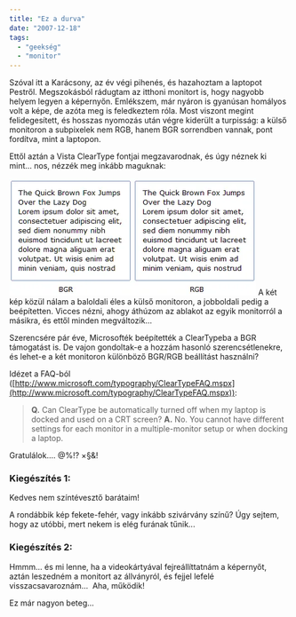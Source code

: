 ```yaml
---
title: "Ez a durva"
date: "2007-12-18"
tags: 
  - "geekség"
  - "monitor"
---
```


Szóval itt a Karácsony, az év végi pihenés, és hazahoztam a laptopot Pestről. Megszokásból rádugtam az itthoni monitort is, hogy nagyobb helyem legyen a képernyőn. Emlékszem, már nyáron is gyanúsan homályos volt a képe, de azóta meg is feledkeztem róla. Most viszont megint felidegesített, és hosszas nyomozás után végre kiderült a turpisság: a külső monitoron a subpixelek nem RGB, hanem BGR sorrendben vannak, pont fordítva, mint a laptopon.

Ettől aztán a Vista ClearType fontjai megzavarodnak, és úgy néznek ki mint... nos, nézzék meg inkább maguknak:

![brg](images/brg.webp) A két kép közül nálam a baloldali éles a külső monitoron, a jobboldali pedig a beépítetten. Vicces nézni, ahogy áthúzom az ablakot az egyik monitorról a másikra, és ettől minden megváltozik...

Szerencsére pár éve, Microsofték beépítették a ClearTypeba a BGR támogatást is. De vajon gondoltak-e a hozzám hasonló szerencsétlenekre, és lehet-e a két monitoron különböző BGR/RGB beállítást használni?

Idézet a FAQ-ból ([http://www.microsoft.com/typography/ClearTypeFAQ.mspx](http://www.microsoft.com/typography/ClearTypeFAQ.mspx)):

> **Q.** Can ClearType be automatically turned off when my laptop is docked and used on a CRT screen? **A.** No. You cannot have different settings for each monitor in a multiple-monitor setup or when docking a laptop.

Gratulálok.... @%!? ×§&!

### Kiegészítés 1:

Kedves nem színtévesztő barátaim!

A rondábbik kép fekete-fehér, vagy inkább szivárvány színű? Úgy sejtem, hogy az utóbbi, mert nekem is elég furának tűnik...

### Kiegészítés 2:

Hmmm... és mi lenne, ha a videokártyával fejreállíttatnám a képernyőt, aztán leszedném a monitort az állványról, és fejjel lefelé visszacsavaroznám...  Aha, működik!

Ez már nagyon beteg...
